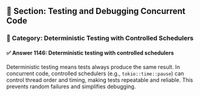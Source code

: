 ## 📘 Section: Testing and Debugging Concurrent Code  
### 🔹 Category: Deterministic Testing with Controlled Schedulers  
#### ✅ Answer 1146: Deterministic testing with controlled schedulers

Deterministic testing means tests always produce the same result. In concurrent code, controlled schedulers (e.g., `tokio::time::pause`) can control thread order and timing, making tests repeatable and reliable. This prevents random failures and simplifies debugging.
